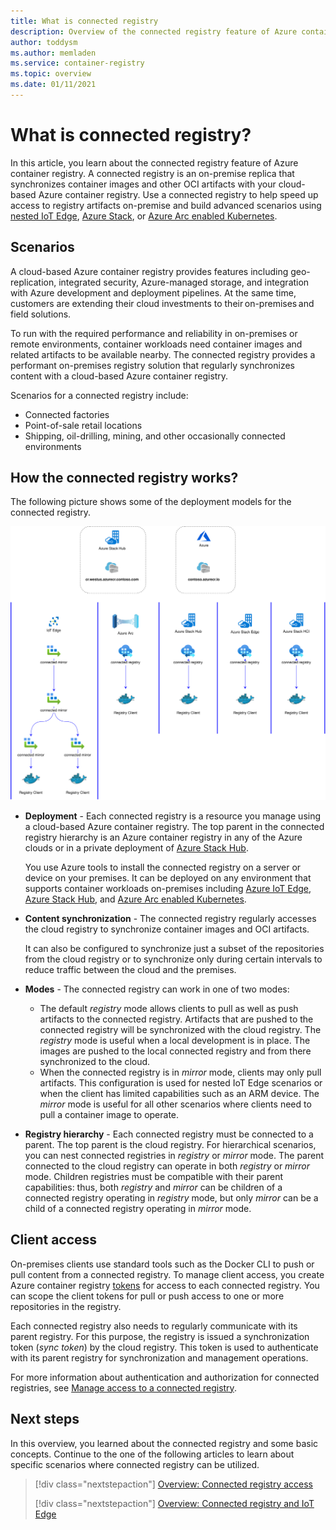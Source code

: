 ```yaml
---
title: What is connected registry
description: Overview of the connected registry feature of Azure container registry introducing the main concepts
author: toddysm
ms.author: memladen
ms.service: container-registry
ms.topic: overview
ms.date: 01/11/2021
---
```


# What is connected registry? 

In this article, you learn about the connected registry feature of Azure container registry. A connected registry is an on-premise replica that synchronizes container images and other OCI artifacts with your cloud-based Azure container registry. Use a connected registry to help speed up access to registry artifacts on-premise and build advanced scenarios using [nested IoT Edge](https://docs.microsoft.com/azure/iot-edge/tutorial-nested-iot-edge), [Azure Stack](https://docs.microsoft.com/azure-stack), or [Azure Arc enabled Kubernetes](https://docs.microsoft.com/azure/azure-arc/kubernetes/overview).

## Scenarios
A cloud-based Azure container registry provides features including geo-replication, integrated security, Azure-managed storage, and integration with Azure development and deployment pipelines. At the same time, customers are extending their cloud investments to their on-premises and field solutions.

To run with the required performance and reliability in on-premises or remote environments, container workloads need container images and related artifacts to be available nearby. The connected registry provides a performant on-premises registry solution that regularly synchronizes content with a cloud-based Azure container registry.

Scenarios for a connected registry include:

* Connected factories
* Point-of-sale retail locations
* Shipping, oil-drilling, mining, and other occasionally connected environments

## How the connected registry works?

The following picture shows some of the deployment models for the connected registry.

![Connected Registry Overview](media/connected-registry/connected-registry-overview.svg)

* **Deployment** - Each connected registry is a resource you manage using a cloud-based Azure container registry. The top parent in the connected registry hierarchy is an Azure container registry in any of the Azure clouds or in a private deployment of [Azure Stack Hub](https://docs.microsoft.com/azure-stack/operator/azure-stack-overview).

    You use Azure tools to install the connected registry on a server or device on your premises. It can be deployed on any environment that supports container workloads on-premises including [Azure IoT Edge](https://docs.microsoft.com/azure/iot-edge/tutorial-nested-iot-edge), [Azure Stack Hub](https://docs.microsoft.com/azure-stack/operator/azure-stack-overview), and [Azure Arc enabled Kubernetes](https://docs.microsoft.com/azure/azure-arc/kubernetes/overview).

* **Content synchronization** - The connected registry regularly accesses the cloud registry to synchronize container images and OCI artifacts. 

    It can also be configured to synchronize just a subset of the repositories from the cloud registry or to synchronize only during certain intervals to reduce traffic between the cloud and the premises.

* **Modes** - The connected registry can work in one of two modes:

    - The default *registry* mode allows clients to pull as well as push artifacts to the connected registry. Artifacts that are pushed to the connected registry will be synchronized with the cloud registry. The *registry* mode is useful when a local development is in place. The images are pushed to the local connected registry and from there synchronized to the cloud.
    - When the connected registry is in _mirror_ mode, clients may only pull artifacts. This configuration is used for nested IoT Edge scenarios or when the client has limited capabilities such as an ARM device. The *mirror* mode is useful for all other scenarios where clients need to pull a container image to operate.

* **Registry hierarchy** - Each connected registry must be connected to a parent. The top parent is the cloud registry. For hierarchical scenarios, you can nest connected registries in *registry* or *mirror* mode. The parent connected to the cloud registry can operate in both *registry* or *mirror* mode. Children registries must be compatible with their parent capabilities: thus, both *registry* and *mirror* can be children of a connected registry operating in *registry* mode, but only *mirror* can be a child of a connected registry operating in *mirror* mode.  

## Client access

On-premises clients use standard tools such as the Docker CLI to push or pull content from a connected registry. To manage client access, you create Azure container registry [tokens][repository-scoped-permissions] for access to each connected registry. You can scope the client tokens for pull or push access to one or more repositories in the registry.

Each connected registry also needs to regularly communicate with its parent registry. For this purpose, the registry is issued a synchronization token (*sync token*) by the cloud registry. This token is used to authenticate with its parent registry for synchronization and management operations.

For more information about authentication and authorization for connected registries, see [Manage access to a connected registry][overview-connected-registry-access].

## Next steps

In this overview, you learned about the connected registry and some basic concepts. Continue to the one of the following articles to learn about specific scenarios where connected registry can be utilized.

> [!div class="nextstepaction"]
> [Overview: Connected registry access][overview-connected-registry-access]
> 
> [!div class="nextstepaction"]
> [Overview: Connected registry and IoT Edge][overview-connected-registry-and-iot-edge]

<!-- LINKS - internal -->
[overview-connected-registry-access]:overview-connected-registry-access.md
[overview-connected-registry-and-iot-edge]:overview-connected-registry-and-iot-edge.md
[repository-scoped-permissions]:[https://docs.microsoft.com/azure/container-registry/container-registry-repository-scoped-permissions]
